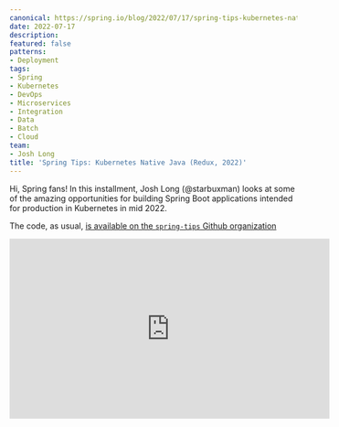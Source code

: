 ```yaml
---
canonical: https://spring.io/blog/2022/07/17/spring-tips-kubernetes-native-java-redux-2022
date: 2022-07-17
description: 
featured: false
patterns:
- Deployment
tags:
- Spring
- Kubernetes
- DevOps
- Microservices
- Integration
- Data
- Batch
- Cloud
team:
- Josh Long
title: 'Spring Tips: Kubernetes Native Java (Redux, 2022)'
---
```


<div>
 <p>Hi, Spring fans! In this installment, Josh Long (@starbuxman) looks at some of the amazing opportunities for building Spring Boot applications intended for production in Kubernetes in mid 2022. </p>
 <p>The code, as usual, <a href="https://github.com/spring-tips/kubernetes-native-java-redux-2022-07">is available on the <code>spring-tips</code> Github organization</a></p><iframe width="560" height="315" src="https://www.youtube.com/embed/Xe7K1biKcs0" title="YouTube video player" frameborder="0" allow="accelerometer; autoplay; clipboard-write; encrypted-media; gyroscope; picture-in-picture" allowfullscreen></iframe>
</div>

